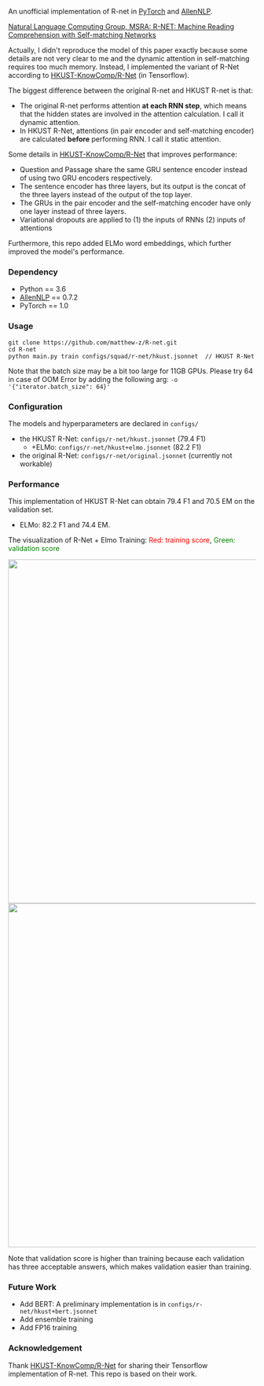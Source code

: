 An unofficial implementation of R-net in [PyTorch](https://github.com/pytorch/pytorch) and [AllenNLP](https://github.com/allenai/allennlp).

[Natural Language Computing Group, MSRA: R-NET: Machine Reading Comprehension with Self-matching Networks](https://www.microsoft.com/en-us/research/wp-content/uploads/2017/05/r-net.pdf)

Actually, I didn't reproduce the model of this paper exactly because some details are not very clear to me and the dynamic attention in self-matching requires too much memory. 
Instead, I implemented the variant of R-Net according to [HKUST-KnowComp/R-Net](https://github.com/HKUST-KnowComp/R-Net) (in Tensorflow).

The biggest difference between the original R-net and HKUST R-net is that:
* The original R-net performs attention **at each RNN step**, which means that the hidden states are involved in the attention calculation. I call it dynamic attention.
* In HKUST R-Net, attentions (in pair encoder and self-matching encoder) are calculated **before** performing RNN.  I call it static attention.

Some details in [HKUST-KnowComp/R-Net](https://github.com/HKUST-KnowComp/R-Net) that improves performance:
* Question and Passage share the same GRU sentence encoder instead of using two GRU encoders respectively.
* The sentence encoder has three layers, but its output is the concat of the three layers instead of the output of the top layer.
* The GRUs in the pair encoder and the self-matching encoder have only one layer instead of three layers. 
* Variational dropouts are applied to (1) the inputs of RNNs (2) inputs of attentions 

Furthermore, this repo added ELMo word embeddings, which further improved the model's performance. 

### Dependency

* Python == 3.6
* [AllenNLP](https://github.com/allenai/allennlp) == 0.7.2
* PyTorch == 1.0



### Usage

```
git clone https://github.com/matthew-z/R-net.git
cd R-net
python main.py train configs/squad/r-net/hkust.jsonnet  // HKUST R-Net
```
Note that the batch size may be a bit too large for 11GB GPUs. Please try 64 in case of OOM Error by adding the following arg: 
```-o '{"iterator.batch_size": 64}'```

### Configuration

The models and hyperparameters are declared in `configs/`

* the HKUST R-Net: `configs/r-net/hkust.jsonnet` (79.4 F1)
  * +ELMo: `configs/r-net/hkust+elmo.jsonnet` (82.2 F1)
* the original R-Net: `configs/r-net/original.jsonnet`  (currently not workable)


### Performance

This implementation of HKUST R-Net can obtain 79.4 F1 and 70.5 EM on the validation set.
+ ELMo: 82.2 F1 and 74.4 EM.

The visualization of R-Net + Elmo Training:
<font color=red>Red: training score</font>, <font color=green>Green: validation score</font>

<img src="img/f1.png" width="700"> 
<img src="img/em.png" width="700">

Note that validation score is higher than training because each validation has three acceptable answers, which makes validation easier than training. 

### Future Work
* Add BERT:  A preliminary implementation is in `configs/r-net/hkust+bert.jsonnet`
* Add ensemble training
* Add FP16 training

### Acknowledgement 

Thank  [HKUST-KnowComp/R-Net](https://github.com/HKUST-KnowComp/R-Net) for sharing their Tensorflow implementation of R-net. This repo is based on their work.

